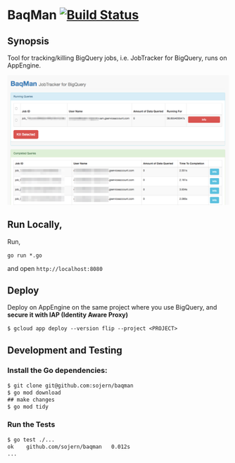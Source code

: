 # BaqMan [![Build Status](https://travis-ci.org/sojern/baqman.svg?branch=master)](https://travis-ci.org/sojern/baqman)

## Synopsis

Tool for tracking/killing BigQuery jobs, i.e. JobTracker for BigQuery, runs on AppEngine.

![Jobs](meta.png)

## Run Locally,

Run,

```
go run *.go
```

and open `http://localhost:8080`

## Deploy

Deploy on AppEngine on the same project where you use BigQuery, and **secure it with IAP (Identity Aware Proxy)**

```
$ gcloud app deploy --version flip --project <PROJECT>
```

## Development and Testing

### Install the Go dependencies:

```
$ git clone git@github.com:sojern/baqman
$ go mod download
## make changes
$ go mod tidy
```

### Run the Tests

```
$ go test ./...
ok    github.com/sojern/baqman   0.012s
...
```
